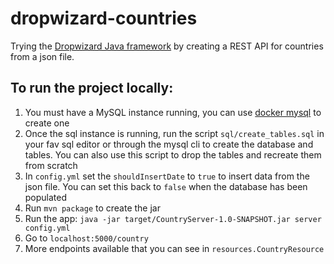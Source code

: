 # dropwizard-countries

Trying the [Dropwizard Java framework](https://www.dropwizard.io/en/stable/) by creating a REST API for countries from a
json file.

## To run the project locally:

1. You must have a MySQL instance running, you can use [docker mysql](https://hub.docker.com/_/mysql) to create one
2. Once the sql instance is running, run the script `sql/create_tables.sql` in your fav sql editor or through the mysql
   cli to create the database and tables. You can also use this script to drop the tables and recreate them from scratch
3. In `config.yml` set the `shouldInsertDate` to `true` to insert data from the json file. You can set this back
   to `false` when the database has been populated
4. Run `mvn package` to create the jar
5. Run the app: `java -jar target/CountryServer-1.0-SNAPSHOT.jar server config.yml`
6. Go to `localhost:5000/country`
7. More endpoints available that you can see in `resources.CountryResource`